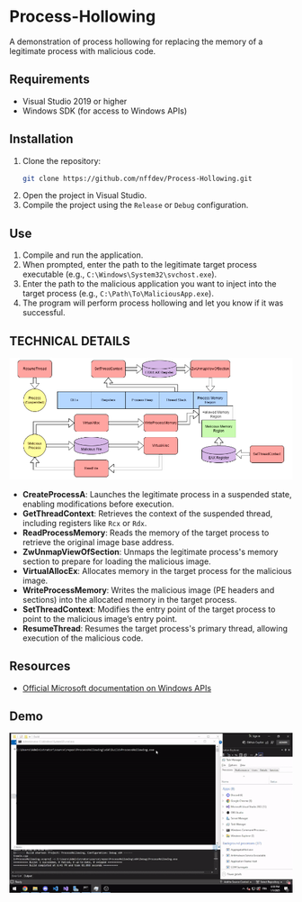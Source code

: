 # Process-Hollowing
A demonstration of process hollowing for replacing the memory of a legitimate process with malicious code.

## Requirements
- Visual Studio 2019 or higher
- Windows SDK (for access to Windows APIs)

## Installation
1. Clone the repository:
   ```bash
   git clone https://github.com/nffdev/Process-Hollowing.git
   ```
2. Open the project in Visual Studio.
3. Compile the project using the `Release` or `Debug` configuration.

## Use 

1. Compile and run the application.
2. When prompted, enter the path to the legitimate target process executable (e.g., `C:\Windows\System32\svchost.exe`).
3. Enter the path to the malicious application you want to inject into the target process (e.g., `C:\Path\To\MaliciousApp.exe`).
4. The program will perform process hollowing and let you know if it was successful.

## TECHNICAL DETAILS

![image](https://raw.githubusercontent.com/nffdev/Process-Hollowing/refs/heads/main/hollowing.png)

- **CreateProcessA**: Launches the legitimate process in a suspended state, enabling modifications before execution.  
- **GetThreadContext**: Retrieves the context of the suspended thread, including registers like `Rcx` or `Rdx`.  
- **ReadProcessMemory**: Reads the memory of the target process to retrieve the original image base address.  
- **ZwUnmapViewOfSection**: Unmaps the legitimate process's memory section to prepare for loading the malicious image.  
- **VirtualAllocEx**: Allocates memory in the target process for the malicious image.  
- **WriteProcessMemory**: Writes the malicious image (PE headers and sections) into the allocated memory in the target process.  
- **SetThreadContext**: Modifies the entry point of the target process to point to the malicious image’s entry point.  
- **ResumeThread**: Resumes the target process's primary thread, allowing execution of the malicious code.

## Resources 

- [Official Microsoft documentation on Windows APIs](https://docs.microsoft.com/en-us/windows/win32/)

## Demo

![Demo](https://raw.githubusercontent.com/nffdev/Process-Hollowing/main/demo.gif)
